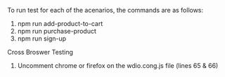 To run test for each of the acenarios, the commands are as follows:

1. npm run add-product-to-cart
2. npm run purchase-product
3. npm run sign-up

Cross Broswer Testing
1. Uncomment chrome or firefox on the wdio.cong.js file (lines 65 & 66)

